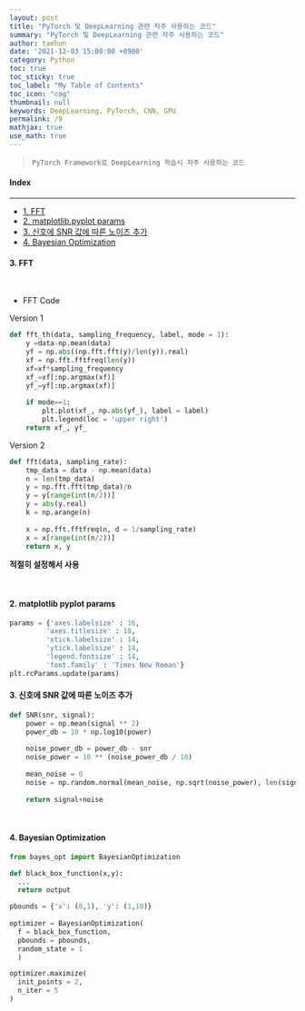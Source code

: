 ```yaml
---
layout: post
title: "PyTorch 및 DeepLearning 관련 자주 사용하는 코드"
summary: "PyTorch 및 DeepLearning 관련 자주 사용하는 코드"
author: taehun
date: '2021-12-03 15:00:00 +0900'
category: Python
toc: true
toc_sticky: true
toc_label: "My Table of Contents"
toc_icon: "cog"
thumbnail: null
keywords: DeepLearning, PyTorch, CNN, GPU
permalink: /9
mathjax: true
use_math: true
---
```


> `PyTorch Framework로 DeepLearning 학습시 자주 사용하는 코드 `

#### Index
---

- [1. FFT](#1-fft)
- [2. matplotlib.pyplot params](#2-matplotlib-pyplot-params)
- [3. 신호에 SNR 값에 따른 노이즈 추가](#3-신호에-snr-값에-따른-노이즈-추가)
- [4. Bayesian Optimization](#4-bayesian-optimization)


#### **3. FFT**
  
<br>
  
  - FFT Code

Version 1

```python
def fft_th(data, sampling_frequency, label, mode = 1):
    y =data-np.mean(data)
    yf = np.abs((np.fft.fft(y)/len(y)).real)
    xf = np.fft.fftfreq(len(y))
    xf=xf*sampling_frequency
    xf_=xf[:np.argmax(xf)]
    yf_=yf[:np.argmax(xf)]
    
    if mode==1:
        plt.plot(xf_, np.abs(yf_), label = label)
        plt.legend(loc = 'upper right')
    return xf_, yf_
```

Version 2

```python
def fft(data, sampling_rate):
    tmp_data = data - np.mean(data)
    n = len(tmp_data)
    y = np.fft.fft(tmp_data)/n
    y = y[range(int(n/2))]
    y = abs(y.real)
    k = np.arange(n)
    
    x = np.fft.fftfreq(n, d = 1/sampling_rate)
    x = x[range(int(n/2))]
    return x, y
```

   **적절히 설정해서 사용**

<br>

#### **2. matplotlib pyplot params**

```python
params = {'axes.labelsize' : 16,
         'axes.titlesize' : 18,
         'xtick.labelsize' : 14,
         'ytick.labelsize' : 14,
         'legend.fontsize' : 14,
         'font.family' : 'Times New Roman'}
plt.rcParams.update(params)
```

#### **3. 신호에 SNR 값에 따른 노이즈 추가**

```python
def SNR(snr, signal):
    power = np.mean(signal ** 2)
    power_db = 10 * np.log10(power)
    
    noise_power_db = power_db - snr
    noise_power = 10 ** (noise_power_db / 10)
    
    mean_noise = 0
    noise = np.random.normal(mean_noise, np.sqrt(noise_power), len(signal))
    
    return signal+noise
```

<br>

#### **4. Bayesian Optimization**

```python
from bayes_opt import BayesianOptimization

def black_box_function(x,y):
  ...
  return output
```

```python
pbounds = {'x': (0,1), 'y': (1,10)}
  
optimizer = BayesianOptimization(
  f = black_box_function,
  pbounds = pbounds,
  random_state = 1
  )
```

```python
optimizer.maximize(
  init_points = 2,
  n_iter = 5
)
```
